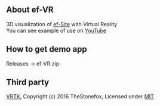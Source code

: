 ## About ef-VR
3D visualization of [ef-Site](http://service.pdbj.org/eF-site/) with Virtual Reality  
You can see example of use on [YouTube](https://www.youtube.com/channel/UCmdW1BnFFjxUAdUK1jUqcDg)

## How to get demo app
Releases -> ef-VR.zip

## Third party
[VRTK](https://github.com/thestonefox/VRTK), Copyright (c) 2016 TheStonefox, Licensed under [MIT](https://github.com/thestonefox/VRTK/blob/master/LICENSE)
